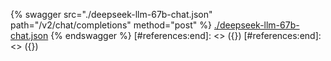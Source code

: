 [#references:start]: <> ({ "template": "openapi" })
[#references:start]: <> ({ "template": "openapi" })
{% swagger src="./deepseek-llm-67b-chat.json" path="/v2/chat/completions" method="post" %}
[./deepseek-llm-67b-chat.json](./deepseek-llm-67b-chat.json)
{% endswagger %}
[#references:end]: <> ({})
[#references:end]: <> ({})